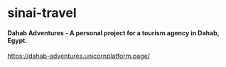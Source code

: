 # sinai-travel

#### Dahab Adventures - A personal project for a tourism agency in Dahab, Egypt.

https://dahab-adventures.unicornplatform.page/

